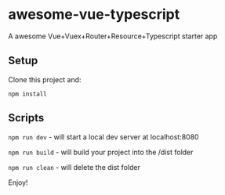 # awesome-vue-typescript

A awesome Vue+Vuex+Router+Resource+Typescript starter app

## Setup

Clone this project and:

`npm install`

## Scripts

`npm run dev` - will start a local dev server at localhost:8080

`npm run build` - will build your project into the /dist folder

`npm run clean` - will delete the dist folder

Enjoy!


